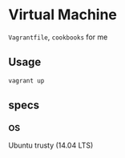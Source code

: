 # Virtual Machine

`Vagrantfile`, `cookbooks` for me

## Usage

	vagrant up

## specs

### OS

Ubuntu trusty (14.04 LTS)
